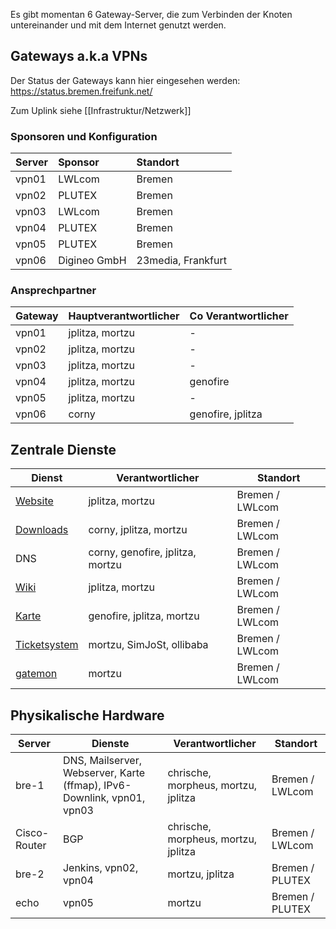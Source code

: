 Es gibt momentan 6 Gateway-Server, die zum Verbinden der Knoten untereinander und mit dem Internet genutzt werden.

## Gateways a.k.a VPNs
Der Status der Gateways kann hier eingesehen werden: https://status.bremen.freifunk.net/

Zum Uplink siehe [[Infrastruktur/Netzwerk]]

### Sponsoren und Konfiguration
| Server | Sponsor      | Standort            |
|:-------|:-------------|:--------------------|
| vpn01  | LWLcom       | Bremen              |
| vpn02  | PLUTEX       | Bremen              |
| vpn03  | LWLcom       | Bremen              |
| vpn04  | PLUTEX       | Bremen              |
| vpn05  | PLUTEX       | Bremen              |
| vpn06  | Digineo GmbH | 23media, Frankfurt  |

### Ansprechpartner

| Gateway | Hauptverantwortlicher | Co Verantwortlicher |
|---------|-----------------------|---------------------|
| vpn01   | jplitza, mortzu       | -                   |
| vpn02   | jplitza, mortzu       | -                   |
| vpn03   | jplitza, mortzu       | -                   |
| vpn04   | jplitza, mortzu       | genofire            |
| vpn05   | jplitza, mortzu       | -                   |
| vpn06   | corny                 | genofire, jplitza   |


## Zentrale Dienste
| Dienst                                 | Verantwortlicher          | Standort              |
|----------------------------------------|---------------------------|-----------------------|
| [Website](https://ffhb.de)             | jplitza, mortzu           | Bremen / LWLcom       |
| [Downloads](https://downloads.ffhb.de) | corny, jplitza, mortzu    | Bremen / LWLcom       |
| DNS                                    | corny, genofire, jplitza, mortzu   | Bremen / LWLcom  |
| [Wiki](https://wiki.ffhb.de)           | jplitza, mortzu           | Bremen / LWLcom       |
| [Karte](https://map.ffhb.de)           | genofire, jplitza, mortzu | Bremen / LWLcom       |
| [Ticketsystem](https://tasks.ffhb.de)  | mortzu, SimJoSt, ollibaba | Bremen / LWLcom       |
| [gatemon](https://status.ffhb.de)      | mortzu                    | Bremen / LWLcom       |


## Physikalische Hardware
| Server | Dienste               | Verantwortlicher           | Standort              |
|-------------------------|-----------------------|----------------------------|-----------------------|
| bre-1  | DNS, Mailserver, Webserver, Karte (ffmap), IPv6-Downlink, vpn01, vpn03 | chrische, morpheus, mortzu, jplitza | Bremen / LWLcom |
| Cisco-Router | BGP | chrische, morpheus, mortzu, jplitza    | Bremen / LWLcom       |
| bre-2  | Jenkins, vpn02, vpn04 | mortzu, jplitza            | Bremen / PLUTEX       |
| echo   | vpn05                 | mortzu                     | Bremen / PLUTEX       |
